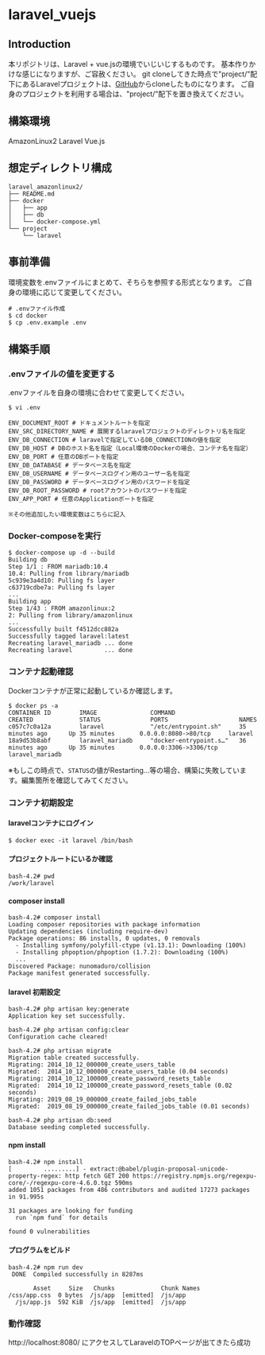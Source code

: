# laravel_vuejs

## Introduction

本リポジトリは、Laravel + vue.jsの環境でいじいじするものです。
基本作りかけな感じになりますが、ご容赦ください。
git cloneしてきた時点で"project/"配下にあるLaravelプロジェクトは、[GitHub](https://github.com/laravel/laravel)からcloneしたものになります。
ご自身のプロジェクトを利用する場合は、"project/"配下を置き換えてください。

## 構築環境

AmazonLinux2
Laravel
Vue.js

## 想定ディレクトリ構成

```
laravel_amazonlinux2/
├── README.md
├── docker
│   ├── app
│   ├── db
│   └── docker-compose.yml
└── project
    └── laravel
```

## 事前準備

環境変数を.envファイルにまとめて、そちらを参照する形式となります。
ご自身の環境に応じて変更してください。

```shell
# .envファイル作成
$ cd docker
$ cp .env.example .env
```

## 構築手順

### .envファイルの値を変更する

.envファイルを自身の環境に合わせて変更してください。

```shell
$ vi .env

ENV_DOCUMENT_ROOT # ドキュメントルートを指定　
ENV_SRC_DIRECTORY_NAME # 展開するlaravelプロジェクトのディレクトリ名を指定
ENV_DB_CONNECTION # laravelで指定しているDB_CONNECTIONの値を指定
ENV_DB_HOST # DBのホスト名を指定（Local環境のDockerの場合、コンテナ名を指定）
ENV_DB_PORT # 任意のDBポートを指定
ENV_DB_DATABASE # データベース名を指定
ENV_DB_USERNAME # データベースログイン用のユーザー名を指定
ENV_DB_PASSWORD # データベースログイン用のパスワードを指定
ENV_DB_ROOT_PASSWORD # rootアカウントのパスワードを指定
ENV_APP_PORT # 任意のApplicationポートを指定

※その他追加したい環境変数はこちらに記入

```

### Docker-composeを実行


```shell
$ docker-compose up -d --build
Building db
Step 1/1 : FROM mariadb:10.4
10.4: Pulling from library/mariadb
5c939e3a4d10: Pulling fs layer
c63719cdbe7a: Pulling fs layer
...
Building app
Step 1/43 : FROM amazonlinux:2
2: Pulling from library/amazonlinux
...
Successfully built f4512dcc882a
Successfully tagged laravel:latest
Recreating laravel_mariadb ... done
Recreating laravel         ... done
```

### コンテナ起動確認

Dockerコンテナが正常に起動しているか確認します。

```shell
$ docker ps -a
CONTAINER ID        IMAGE               COMMAND                  CREATED             STATUS              PORTS                    NAMES
c057c7c0a12a        laravel             "/etc/entrypoint.sh"     35 minutes ago      Up 35 minutes       0.0.0.0:8080->80/tcp     laravel
18a9d53b8abf        laravel_mariadb     "docker-entrypoint.s…"   36 minutes ago      Up 35 minutes       0.0.0.0:3306->3306/tcp   laravel_mariadb

```

※もしこの時点で、`STATUS`の値がRestarting...等の場合、構築に失敗しています。編集箇所を確認してみてください。

### コンテナ初期設定

#### laravelコンテナにログイン

```shell
$ docker exec -it laravel /bin/bash
```

#### プロジェクトルートにいるか確認

```shell
bash-4.2# pwd
/work/laravel
```

#### composer install

```shell
bash-4.2# composer install
Loading composer repositories with package information
Updating dependencies (including require-dev)
Package operations: 86 installs, 0 updates, 0 removals
  - Installing symfony/polyfill-ctype (v1.13.1): Downloading (100%)
  - Installing phpoption/phpoption (1.7.2): Downloading (100%)
  ...
Discovered Package: nunomaduro/collision
Package manifest generated successfully.
```

#### laravel 初期設定

```shell
bash-4.2# php artisan key:generate
Application key set successfully.

bash-4.2# php artisan config:clear
Configuration cache cleared!

bash-4.2# php artisan migrate
Migration table created successfully.
Migrating: 2014_10_12_000000_create_users_table
Migrated:  2014_10_12_000000_create_users_table (0.04 seconds)
Migrating: 2014_10_12_100000_create_password_resets_table
Migrated:  2014_10_12_100000_create_password_resets_table (0.02 seconds)
Migrating: 2019_08_19_000000_create_failed_jobs_table
Migrated:  2019_08_19_000000_create_failed_jobs_table (0.01 seconds)

bash-4.2# php artisan db:seed
Database seeding completed successfully.
```

#### npm install

```shell
bash-4.2# npm install
[         .........] - extract:@babel/plugin-proposal-unicode-property-regex: http fetch GET 200 https://registry.npmjs.org/regexpu-core/-/regexpu-core-4.6.0.tgz 590ms
added 1051 packages from 486 contributors and audited 17273 packages in 91.995s

31 packages are looking for funding
  run `npm fund` for details

found 0 vulnerabilities
```

#### プログラムをビルド

```shell
bash-4.2# npm run dev
 DONE  Compiled successfully in 8287ms

       Asset     Size   Chunks             Chunk Names
/css/app.css  0 bytes  /js/app  [emitted]  /js/app
  /js/app.js  592 KiB  /js/app  [emitted]  /js/app

```

### 動作確認

http://localhost:8080/ にアクセスしてLaravelのTOPページが出てきたら成功





